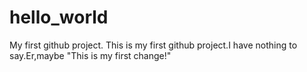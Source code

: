 # hello_world
My first github project.
This is my first github project.I have nothing to say.Er,maybe "This is my first change!"

